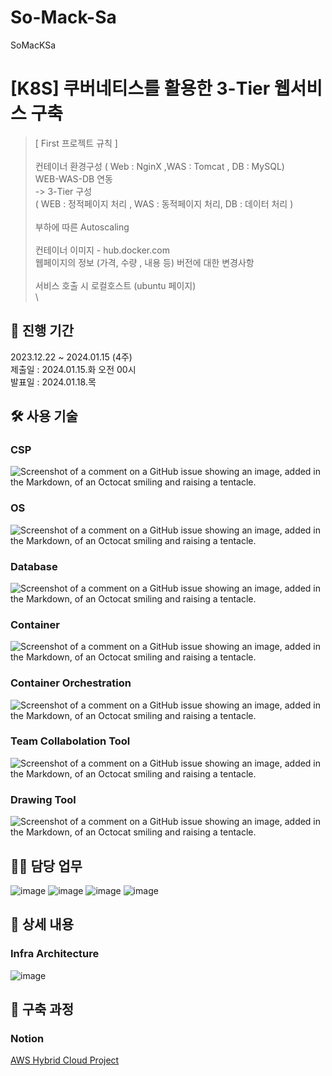 # So-Mack-Sa
SoMacKSa


# [K8S] 쿠버네티스를 활용한 3-Tier 웹서비스 구축


> [ First 프로젝트 규칙 ] \
\
컨테이너 환경구성 ( Web : NginX ,WAS : Tomcat , DB : MySQL)\
WEB-WAS-DB 연동 \
 -> 3-Tier 구성 \
    ( WEB : 정적페이지 처리  , WAS : 동적페이지 처리, DB : 데이터 처리 ) \
\
부하에 따른 Autoscaling \
\
컨테이너 이미지 - hub.docker.com \
웹페이지의 정보 (가격, 수량 , 내용 등) 버전에 대한 변경사항 \
\
서비스 호출 시 로컬호스트 (ubuntu 페이지)\
\

## 📆 진행 기간 
2023.12.22 ~ 2024.01.15 (4주) \
제출일 : 2024.01.15.화 오전 00시 \
발표일 : 2024.01.18.목 
 
 
## 🛠 사용 기술
### CSP 
![Screenshot of a comment on a GitHub issue showing an image, added in the Markdown, of an Octocat smiling and raising a tentacle.](https://camo.githubusercontent.com/d07ecd60e94498eee17b1b702c3034e6d9a30abe4a23ae4b23b3c2f1c98325f8/68747470733a2f2f696d672e736869656c64732e696f2f62616467652f416d617a6f6e204157532d3233324633453f7374796c653d666c61742d737175617265266c6f676f3d416d617a6f6e20415753266c6f676f436f6c6f723d7768697465)

### OS 
![Screenshot of a comment on a GitHub issue showing an image, added in the Markdown, of an Octocat smiling and raising a tentacle.](https://camo.githubusercontent.com/a3d2446a97b12162718ac87671c8d22bea478b38333cc057815652e7f3aadaa6/68747470733a2f2f696d672e736869656c64732e696f2f62616467652f416d617a6f6e204c696e757820322d3233324633453f7374796c653d666c61742d737175617265266c6f676f3d416d617a6f6e20415753266c6f676f436f6c6f723d7768697465)

### Database 
![Screenshot of a comment on a GitHub issue showing an image, added in the Markdown, of an Octocat smiling and raising a tentacle.](https://camo.githubusercontent.com/0efa8fcd6f09597585ca1b0acbd5f64e77cae7c209143ae65eb517374df7daeb/68747470733a2f2f696d672e736869656c64732e696f2f62616467652f6d7973716c2d3434373941313f7374796c653d666c61742d737175617265266c6f676f3d6d7973716c266c6f676f436f6c6f723d7768697465)

### Container 
![Screenshot of a comment on a GitHub issue showing an image, added in the Markdown, of an Octocat smiling and raising a tentacle.](https://camo.githubusercontent.com/60bd8f50238e3468fc6d8b54543b9a1e675eb448ddfe22107e013b8964e2f67a/68747470733a2f2f696d672e736869656c64732e696f2f62616467652f446f636b65722d3234393645443f7374796c653d666c61742d737175617265266c6f676f3d446f636b6572266c6f676f436f6c6f723d7768697465)

### Container Orchestration
![Screenshot of a comment on a GitHub issue showing an image, added in the Markdown, of an Octocat smiling and raising a tentacle.](https://camo.githubusercontent.com/8e7a8599d050f85c44a133a2d95eb2a6b87453d232ecee7080e1d992833e83ca/68747470733a2f2f696d672e736869656c64732e696f2f62616467652f416d617a6f6e20454b532d4646393930303f7374796c653d666c61742d737175617265266c6f676f3d416d617a6f6e20454b53266c6f676f436f6c6f723d7768697465)

### Team Collabolation Tool
![Screenshot of a comment on a GitHub issue showing an image, added in the Markdown, of an Octocat smiling and raising a tentacle.](https://camo.githubusercontent.com/ac8e50ec4dfc3513f4d66c023dcecf106f3d7e2d5ad70da9375cf71bd1987e93/68747470733a2f2f696d672e736869656c64732e696f2f62616467652f4e6f74696f6e2d3030303030303f7374796c653d666c61742d737175617265266c6f676f3d4e6f74696f6e266c6f676f436f6c6f723d7768697465)

### Drawing Tool
![Screenshot of a comment on a GitHub issue showing an image, added in the Markdown, of an Octocat smiling and raising a tentacle.](https://camo.githubusercontent.com/dbdaa692167ef45698b2fdf349b51d3678255d76d835c804221fb7f563304d33/68747470733a2f2f696d672e736869656c64732e696f2f62616467652f44726177696f2d3030303030303f7374796c653d666c61742d737175617265266c6f676f3d44726177696f266c6f676f436f6c6f723d7768697465)


## 💁‍♂️ 담당 업무
![image](https://github.com/JJungeee/So-Mack-Sa/assets/142209884/d2d6dba2-b286-499f-aeec-04ba9eb12566)
![image](https://github.com/JJungeee/So-Mack-Sa/assets/142209884/dd24be06-6b44-449d-bcb4-acb072ade4c4)
![image](https://github.com/JJungeee/So-Mack-Sa/assets/142209884/2412da4e-1eaf-456a-93ca-ccb7a89605fa)
![image](https://github.com/JJungeee/So-Mack-Sa/assets/142209884/6c4c4d10-a896-4c6d-a173-e3ad96fe421b)


## 📖 상세 내용
### Infra Architecture
![image](https://github.com/JJungeee/So-Mack-Sa/assets/142209884/6d517292-3852-4b08-b8da-04b7143ff1e1)


## 🔗 구축 과정
### Notion
 [AWS Hybrid Cloud Project](https://www.notion.so/AWS-Hybrid-Cloud-Project-efc24c8504b241fabcf3c548db8e0833?pvs=4)

